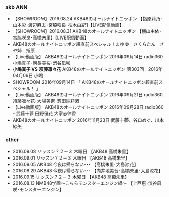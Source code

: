 

### akb ANN


- 【SHOWROOM】2016.08.24 AKB48のオールナイトニッポン 【指原莉乃･山本彩･渡辺麻友･宮脇咲良･柏木由紀】【LIVE配信動画】
- 【SHOWROOM】2016.08.31 AKB48のオールナイトニッポン 【横山由依･宮脇咲良･高橋朱里】【LIVE配信動画】
- AKB48のオールナイトニッポン超直前スペシャル！まゆゆ　さくらたん　さや姉　指原
- 【Live動画版】 AKB48のオールナイトニッポン 2016年09月14日 radio360 小嶋真子･朝長美桜･渋谷凪咲
- **小嶋真子 VS 须藤凛々花** AKB48のオールナイトニッポン 第303回　2016年04月06日 小嶋
- SHOWROOM 2016年09月14日 「 AKB48のオールナイトニッポン超直前スペシャル！ 」
- 【Live動画版】 AKB48のオールナイトニッポン 2016年09月21日 radio360 須藤凛々花･大場美奈･惣田紗莉渚
- 【Live動画版】 AKB48のオールナイトニッポン 2016年09月28日 radio360 - 武藤十夢  田野優花   大家志律香
-  AKB48のオールナイトニッポン 2016年11月23日 武藤十夢、谷口めぐ、川本紗矢


### other
- 2016.09.08 リッスン？２－３ 木曜日 【AKB48 高橋朱里】
- 2016.09.01 リッスン？２－３ 木曜日 【AKB48 高橋朱里】
- 2016.09.05 AKB48 今夜は帰らない･･･ 【高橋朱里･大島涼花】
- 2016.08.29 AKB48 今夜は帰らない･･･ 【向井地美音･高橋朱里･大島涼花】
- 2016.09.15 リッスン？２－３ 木曜日 【AKB48 高橋朱里】
- 2016.08.13 NMB48学園～こちらモンスターエンジン組～ 【上西恵･渋谷凪咲･モンスターエンジン】
